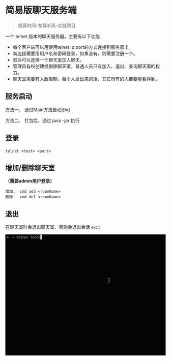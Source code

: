 # 简易版聊天服务端

> 极客时间-左耳听风-实践项目



一个 telnet 版本的聊天服务器，主要有以下功能
- 每个客户端可以用使用telnet ip:port的方式连接到服务器上。
- 新连接需要用用户名和密码登录，如果没有，则需要注册一个。
- 然后可以选择一个聊天室加入聊天。
- 管理员有权创建或删除聊天室，普通人员只有加入、退出、查询聊天室的权力。
- 聊天室需要有人数限制，每个人发出来的话，其它所有的人都要能看得到。

## 服务启动
方法一、 通过Main方法启动即可

方法二、 打包后，通过 java -jar 执行


## 登录
`telnet <host> <port>`

## 增加/删除聊天室
**（需要admin用户登录）**

```
增加:  cmd add <roomName>
删除:  cmd del <roomName>
```

## 退出
在聊天室时会退出聊天室，否则会退出会话
`exit`



![chat-demo](./doc/chat-demo.gif)